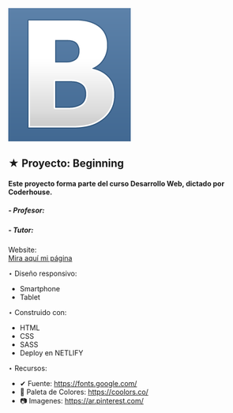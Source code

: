 <img src="./img/../multimedia/readme.png">

 ## ★ Proyecto: Beginning
 ####  Este proyecto forma parte del curso Desarrollo Web, dictado por Coderhouse.

 #####   - Profesor: 
 #####   - Tutor: 

 Website:  
[Mira aquí mi página]() 

 ⋆ Diseño responsivo:
   - Smartphone
   - Tablet

 ⋆ Construido con:
   - HTML
   - CSS
   - SASS
   - Deploy en NETLIFY


 ⋆ Recursos:
   - ✔  Fuente: https://fonts.google.com/
   - 🎨 Paleta de Colores: https://coolors.co/ 
   - 📷 Imagenes: https://ar.pinterest.com/
